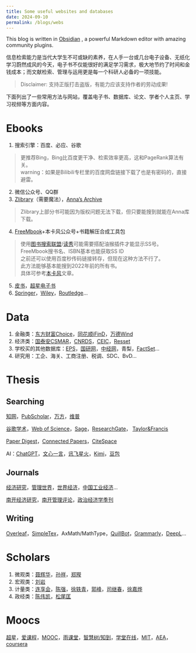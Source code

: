```yaml
---
title: Some useful websites and databases
date: 2024-09-10
permalink: /blogs/webs
---
```


This blog is written in [Obsidian](https://obsidian.md/) , a powerful Markdown editor with amazing community plugins.

信息检索能力是当代大学生不可或缺的素养，在人手一台或几台电子设备、无纸化学习蔚然成风的今天，电子书不仅能很好的满足学习需求，极大地节约了时间和金钱成本；而文献检索、管理与运用更是每一个科研人必备的一项技能。
> Disclaimer: 支持正版打击盗版，有能力应该支持作者的劳动成果!

下面列出了一些常用方法与网站，覆盖电子书、数据库、论文、学者个人主页、学习视频等方面内容。

# Ebooks

1. 搜索引擎：百度、必应、谷歌
> 更推荐Bing，Bing比百度更干净、检索效率更高，这和PageRank算法有关。  
> warning：如果是Bilibili专栏里的百度网盘链接下载了也是有密码的，直接避雷。
2. 微信公众号、QQ群
3. [Zlibrary](https://zh.singlelogin.re/)（需要魔法），[Anna’s Archive](https://annas-archive.org/)
> Zlibrary上部分书可能因为版权问题无法下载，但只要能搜到就能在Anna库下载。
4. [FreeMbook](https://freembook.com/)+本卡风公众号+书籍解压合成工具包
> 使用[图书搜索联盟](http://www.ucdrs.superlib.net/)/[读秀](http://www.duxiu.com)可能需要搭配油猴插件才能显示SS号。  
> FreeMbook搜书名、ISBN基本也能获取SS ID  
> 之前还可以使用百度秒传码链接转存，但现在这种方法不行了。  
> 此方法能够基本能搜到2022年前的所有书。  
> 具体可参考[本卡风](https://bkfeng.top/)文章。
5. [皮书](https://www.pishu.com.cn/skwx_ps/database?SiteID=14)，[超星电子书](http://www.sslibrary.com/)
6. [Springer](https://link.springer.com/)，[Wiley](https://onlinelibrary.wiley.com/)，[Routledge](https://www.routledge.com/?srsltid=AfmBOoqwd-cmjDotzwxDKtM_jqnlQfo2i0tt_D5JjXsUlkUs0f3ddfHH)...

# Data

1. 金融类：[东方财富Choice](https://www.eastmoney.com/)，[同花顺iFinD](https://www.10jqka.com.cn/)，[万德Wind](https://www.wind.com.cn/)
2. 经济类：[国泰安CSMAR](https://data.csmar.com/)，[CNRDS](https://www.cnrds.com/Home/Login)，[CEIC](https://insights.ceicdata.com.cn/login)，[Resset](https://www.resset.cn/databases)
3. 学校买的其他数据库：[EPS](https://www.epsnet.com.cn/index.html#/Index)，[国研网](http://g.drcnet.com.cn/u/723215/index.aspx)，[中经网](https://db.cei.cn/jsps/Home)，青梨，[FactSet](www.factset.com)...
4. 研究用：工企、海关、工商注册、税调、SDC、BvD...

# Thesis

## Searching

 [知网](https://www.cnki.net/)，[PubScholar](https://pubscholar.cn/)，[万方](https://www.wanfangdata.com.cn/index.html)，[维普](https://lib.cqvip.com/)  
 
 [谷歌学术](https://scholar.dosf.top/)，[Web of Science](https://www.webofscience.com)，[Sage](https://journals.sagepub.com/)，[ResearchGate](https://www.researchgate.net/)， [Taylor&Francis](https://www.tandfonline.com/)  
 
 [Paper Digest](https://www.paperdigest.org/)，[Connected Papers](https://www.connectedpapers.com/)，[CiteSpace](http://cluster.cis.drexel.edu/~cchen/citespace/download/)  

AI：[ChatGPT](https://chatgpt.com/)，[文心一言](https://yiyan.baidu.com/)，[讯飞星火](https://xinghuo.xfyun.cn/)，[Kimi](https://kimi.moonshot.cn/)，[豆包](https://www.doubao.com/chat/)  

## Journals

[经济研究](http://www.erj.cn/cn/default.aspx)，[管理世界](http://www.mwm.net.cn/web/)，[世界经济](https://manu30.magtech.com.cn/sjjj/CN/home)，[中国工业经济](https://ciejournal.ajcass.com/)...  

[南开经济研究](https://nkes.nankai.edu.cn/#/)，[南开管理评论](https://nbr.nankai.edu.cn/nkglpl/home)，[政治经济学季刊](https://peqq.cbpt.cnki.net/portal/journal/portal/client/index)

## Writing

[Overleaf](https://www.overleaf.com/)，[SimpleTex](https://simpletex.cn/)，AxMath/MathType，[QuillBot](https://quillbot.com/)，[Grammarly](https://www.grammarly.com/)，[DeepL](https://www.deepl.com/zh/translator)...

# Scholars

1. 微观类：[聂辉华](http://www.niehuihua.com/)，[孙祥](https://www.xiangsun.org/)，[郑㼆](https://yingzheng-econ.github.io/)
2. 宏观类：[刘岩](http://www.liuyanecon.com/)
3. 计量类：[连享会](https://www.lianxh.cn/)，[陈强](http://www.econometrics-stata.com/)，[徐轶青](https://yiqingxu.org/)，[郭峰](http://www.guof1984.net/)，[司继春](http://www.sijichun.pro/)，[徐嘉烨](https://jiayexu.quarto.pub/)
4. 政经类：[陈伟凯](https://weikaichen.gitlab.io/)，[松尾匡](https://matsuo-tadasu.ptu.jp/)

# Moocs

[超星](https://www.chaoxing.com/)，[爱课程](https://www.icourses.cn/home/)，[MOOC](https://www.icourse163.org/)，[雨课堂](https://www.yuketang.cn/)，[智慧树/知到](https://www.zhihuishu.com/)，[学堂在线](https://www.xuetangx.com/)，[MIT](https://ocw.mit.edu/)，[AEA](https://www.aeaweb.org/)，[coursera](https://www.coursera.org/)
